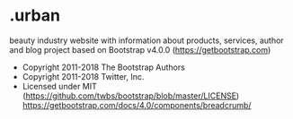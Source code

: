 # .urban
beauty industry website with information about products, services, author and blog
project based on  Bootstrap v4.0.0 (https://getbootstrap.com)
 * Copyright 2011-2018 The Bootstrap Authors
 * Copyright 2011-2018 Twitter, Inc.
 * Licensed under MIT (https://github.com/twbs/bootstrap/blob/master/LICENSE)
 https://getbootstrap.com/docs/4.0/components/breadcrumb/  
 
